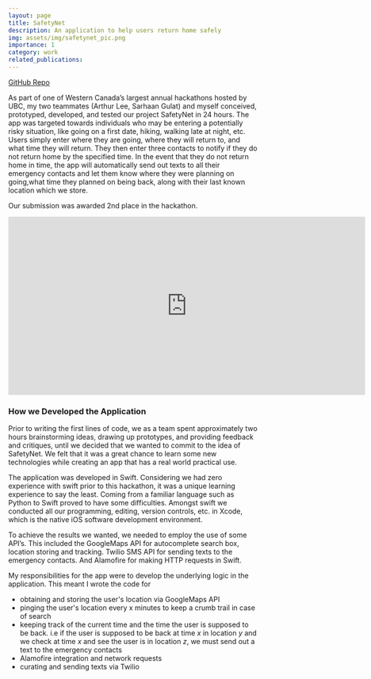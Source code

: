 ```yaml
---
layout: page
title: SafetyNet
description: An application to help users return home safely 
img: assets/img/safetynet_pic.png
importance: 1
category: work
related_publications: 
---
```

[GitHub Repo](https://github.com/rayquaza7/SafetyNet)

As part of one of Western Canada’s largest annual hackathons hosted by UBC, my two teammates (Arthur Lee, Sarhaan Gulat) and myself conceived, prototyped, developed, and tested our project SafetyNet in 24 hours. The app was targeted towards individuals who may be entering a potentially risky situation, like going on a first date, hiking, walking late at night, etc. Users simply enter where they are going, where they will return to, and what time they will return. They then enter three contacts to notify if they do not return home by the specified time. In the event that they do not return home in time, the app will automatically send out texts to all their emergency contacts and let them know where they were planning on going,what time they planned on being back, along with their last known location which we store.

Our submission was awarded 2nd place in the hackathon.

<div align="center"><iframe id="player" width="720" height="360" src="https://www.youtube.com/embed/EYhCXC9rJ6E" frameborder="0" allowfullscreen></iframe></div>

### How we Developed the Application

Prior to writing the first lines of code, we as a team spent approximately two hours brainstorming ideas, drawing up prototypes, and providing feedback and critiques, until we decided that we wanted to commit to the idea of SafetyNet. We felt that it was a great chance to learn some new technologies while creating an app that has a real world practical use.

The application was developed in Swift. Considering we had zero experience with swift prior to this hackathon, it was a unique learning experience to say the least. Coming from a familiar language such as Python to Swift proved to have some difficulties. Amongst swift we conducted all our programming, editing, version controls, etc. in Xcode, which is the native iOS software development environment.

To achieve the results we wanted, we needed to employ the use of some API’s. This included the GoogleMaps API for autocomplete search box, location storing and tracking. Twilio SMS API for sending texts to the emergency contacts. And Alamofire for making HTTP requests in Swift. 

My responsibilities for the app were to develop the underlying logic in the application. This meant I wrote the code for

<ul>
    <li>obtaining and storing the user's location via GoogleMaps API</li>
    <li>pinging the user's location every x minutes to keep a crumb trail in case of search</li>
    <li>keeping track of the current time and the time the user is supposed to be back. i.e if the user is supposed to be back at time <i>x</i> in location <i>y</i> and we check at time <i>x</i> and see the user is in location <i>z</i>, we must send out a text to the emergency contacts</li>
    <li>Alamofire integration and network requests</li>
    <li>curating and sending texts via Twilio</li>

</ul>